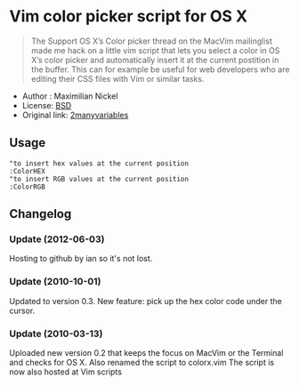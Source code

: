 Vim color picker script for OS X
===

> The Support OS X’s Color picker thread on the MacVim mailinglist made me hack on a little vim script that lets you select a color in OS X’s color picker and automatically insert it at the current postition in the buffer.
This can for example be useful for web developers who are editing their CSS files with Vim or similar tasks.


* Author : Maximilian Nickel
* License: [BSD](http://www.opensource.org/licenses/bsd-license.php)
* Original link: [2manyvariables](http://2manyvariables.inmachina.com/2010/03/macvim-color-picker-script/)


Usage
---
```viml
"to insert hex values at the current position
:ColorHEX
"to insert RGB values at the current position
:ColorRGB
```

Changelog
---
### Update (2012-06-03)

Hosting to github by ian so it's not lost.

### Update (2010-10-01)

Updated to version 0.3. New feature: pick up the hex color code under the cursor.

### Update (2010-03-13)

Uploaded new version 0.2 that keeps the focus on MacVim or the Terminal and checks for OS X. Also renamed the script to colorx.vim
The script is now also hosted at Vim scripts
